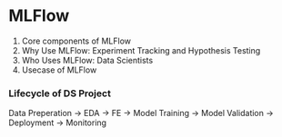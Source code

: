 # MLFlow

1. Core components of MLFlow
2. Why Use MLFlow: Experiment Tracking and Hypothesis Testing
3. Who Uses MLFlow: Data Scientists
4. Usecase of MLFlow

### Lifecycle of DS Project
Data Preperation -> EDA -> FE -> Model Training -> Model Validation -> Deployment -> Monitoring

